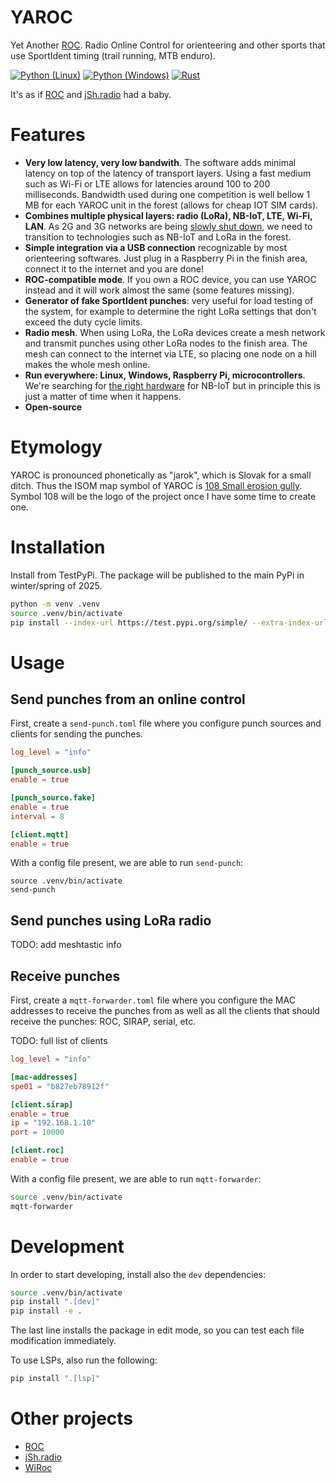 # YAROC

Yet Another [ROC](https://roc.olresultat.se). Radio Online Control for orienteering and other sports that use SportIdent timing (trail running, MTB enduro).

[![Python (Linux)](https://github.com/sokolpezinok/yaroc/actions/workflows/linux-python.yml/badge.svg)](https://github.com/sokolpezinok/yaroc/actions/workflows/linux-python.yml)
[![Python (Windows)](https://github.com/sokolpezinok/yaroc/actions/workflows/windows-python.yml/badge.svg)](https://github.com/sokolpezinok/yaroc/actions/workflows/windows-python.yml)
[![Rust](https://github.com/sokolpezinok/yaroc/actions/workflows/rust.yml/badge.svg)](https://github.com/sokolpezinok/yaroc/actions/workflows/rust.yml)

It's as if [ROC](https://roc.olresultat.se) and [jSh.radio](http://radio.jsh.de) had a baby.

# Features

* **Very low latency, very low bandwith**. The software adds minimal latency on top of the latency of transport layers. Using a fast medium such as Wi-Fi or LTE allows for latencies around 100 to 200 milliseconds. Bandwidth used during one competition is well bellow 1 MB for each YAROC unit in the forest (allows for cheap IOT SIM cards).
* **Combines multiple physical layers: radio (LoRa), NB-IoT, LTE, Wi-Fi, LAN**. As 2G and 3G networks are being [slowly shut down](https://onomondo.com/blog/2g-3g-sunset), we need to transition to technologies such as NB-IoT and LoRa in the forest.
* **Simple integration via a USB connection** recognizable by most orienteering softwares. Just plug in a Raspberry Pi in the finish area, connect it to the internet and you are done!
* **ROC-compatible mode**. If you own a ROC device, you can use YAROC instead and it will work almost the same (some features missing).
* **Generator of fake SportIdent punches**: very useful for load testing of the system, for example to determine the right LoRa settings that don't exceed the duty cycle limits.
* **Radio mesh**. When using LoRa, the LoRa devices create a mesh network and transmit punches using other LoRa nodes to the finish area. The mesh can connect to the internet via LTE, so placing one node on a hill makes the whole mesh online.
* **Run everywhere: Linux, Windows, Raspberry Pi, microcontrollers**. We're searching for [the right hardware](https://github.com/sokolpezinok/yaroc/issues/6) for NB-IoT but in principle this is just a matter of time when it happens.
* **Open-source**


# Etymology

YAROC is pronounced phonetically as "jarok", which is Slovak for a small ditch. Thus the ISOM map symbol of YAROC is [108 Small erosion gully](https://omapwiki.orienteering.sport/symbols/108-small-erosion-gully/). Symbol 108 will be the logo of the project once I have some time to create one.

# Installation

Install from TestPyPi. The package will be published to the main PyPi in winter/spring of 2025.

```sh
python -m venv .venv
source .venv/bin/activate
pip install --index-url https://test.pypi.org/simple/ --extra-index-url https://pypi.org/simple yaroc
```

# Usage

## Send punches from an online control

First, create a `send-punch.toml` file where you configure punch sources and clients for sending the punches.
```toml
log_level = "info"

[punch_source.usb]
enable = true

[punch_source.fake]
enable = true
interval = 8

[client.mqtt]
enable = true
```

With a config file present, we are able to run `send-punch`:
```
source .venv/bin/activate
send-punch
```

## Send punches using LoRa radio
TODO: add meshtastic info

## Receive punches

First, create a `mqtt-forwarder.toml` file where you configure the MAC addresses to receive the punches from as well as all the clients that should receive the punches: ROC, SIRAP, serial, etc.

TODO: full list of clients

```toml
log_level = "info"

[mac-addresses]
spe01 = "b827eb78912f"

[client.sirap]
enable = true
ip = "192.168.1.10"
port = 10000

[client.roc]
enable = true
```

With a config file present, we are able to run `mqtt-forwarder`:
```sh
source .venv/bin/activate
mqtt-forwarder
```

# Development

In order to start developing, install also the `dev` dependencies:

```sh
source .venv/bin/activate
pip install ".[dev]"
pip install -e .
```

The last line installs the package in edit mode, so you can test each file modification immediately.

To use LSPs, also run the following:
```sh
pip install ".[lsp]"
```


# Other projects

* [ROC](https://roc.olresultat.se)
* [jSh.radio](http://radio.jsh.de)
* [WiRoc](https://wiroc.se)
